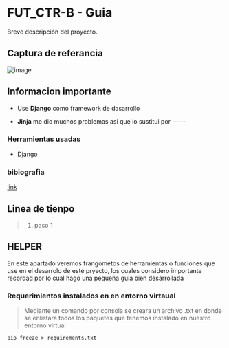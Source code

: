 # FUT_CTR-B - Guia

Breve descripción del proyecto.

## Captura de referancia

![image](./img/)

## Informacion importante

- Use **Django** como framework de dasarrollo

- **Jinja** me dio muchos  problemas asi que lo sustitui por -----

### Herramientas usadas

- Django

### bibiografia

[link]()

## Linea de tienpo

> 1. paso 1

## HELPER

En este apartado veremos frangometos de herramientas o funciones que use en el desarrolo de esté
pryecto, los cuales considero importante recordad por lo cual hago una pequeña guia bien desarrollada

### Requerimientos instalados en en entorno virtaual

> Mediante un comando por consola se creara un archivo .txt en donde se enlistara todos los paquetes que tenemos instalado en nuestro entorno virtual

    pip freeze > requirements.txt


